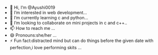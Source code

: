 - 👋 Hi, I’m @Ayushi0019
- 👀 I’m interested in web development...
- 🌱 I’m currently learning c and python...
- 💞️ I’m looking to collaborate on mini projects in c and c++..
- 📫 How to reach me ...
- 😄 Pronouns:she/her ...
- ⚡ Fun fact:distracted mind but can do things before the given date with perfection,i love performing skits ...

<!---
Ayushi0019/Ayushi0019 is a ✨ special ✨ repository because its `README.md` (this file) appears on your GitHub profile.
You can click the Preview link to take a look at your changes.
--->
